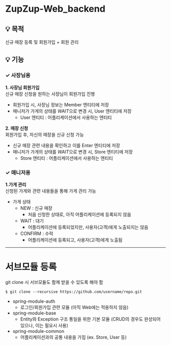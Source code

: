 # ZupZup-Web_backend
## 💡 목적
신규 매장 등록 및 회원가입 + 회원 관리

## 💡 기능
### ✓ 사장님용
**1. 사장님 회원가입**
<br>신규 매장 신청을 원하는 사장님이 회원가입 진행

- 회원가입 시, 사장님 정보는 Member 엔티티에 저장
- 매니저가 가게의 상태를 *WAIT*으로 변경 시, User 엔티티에 저장
  - User 엔티티 : 어플리케이션에서 사용하는 엔티티

**2. 매장 신청**
<br>회원가입 후, 자신의 매장을 신규 신청 가능

- 신규 매장 관련 내용을 확인하고 이를 Enter 엔티티에 저장
- 매니저가 가게의 상태를 *WAIT*으로 변경 시, Store 엔티티에 저장
  - Store 엔티티 : 어플리케이션에서 사용하는 엔티티

### ✓ 매니저용
**1.가게 관리**
<br> 신청된 가게와 관련 내용들을 통해 가게 관리 가능

- 가게 상태
  - NEW : 신규 매장
    - 처음 신청한 상태로, 아직 어플리케이션에 등록되지 않음
  - WAIT : 대기
    - 어플리케이션에 등록되었지만, 사용자(고객)에게 노출되지는 않음
  - CONFIRM : 수락
    - 어플리케이션에 등록되고, 사용자(고객)에게 노출됨

---
# 서브모듈 등록
git clone 시 서브모듈도 함께 받을 수 있도록 해야 함
```
$ git clone --recursive https://github.com/username/repo.git
```

- spring-module-auth
  - 로그인/회원가입 관련 모듈 (아직 Web에는 적용하지 않음)
- spring-module-base
  - Entity와 Exception 구조 통일을 위한 기본 모듈 (CRUD의 경우도 완성되어 있으나, 이는 필요시 사용)
- spring-module-common
  - 어플리케이션과의 공통 내용을 가짐 (ex. Store, User 등)
